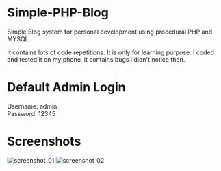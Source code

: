 # Simple-PHP-Blog
Simple Blog system for personal development using procedural PHP and MYSQL.

It contains lots of code repetitions.
It is only for learning purpose.
I coded and tested it on my phone, it contains bugs i didn't notice then.

# Default Admin Login
Username: admin  
Password: 12345  

# Screenshots

![screenshot_01](https://user-images.githubusercontent.com/16838612/66112823-78d32e00-e5c3-11e9-9b38-93ba488071e0.jpg)
![screenshot_02](https://user-images.githubusercontent.com/16838612/66112874-8d172b00-e5c3-11e9-97e4-590da5675100.jpg)
